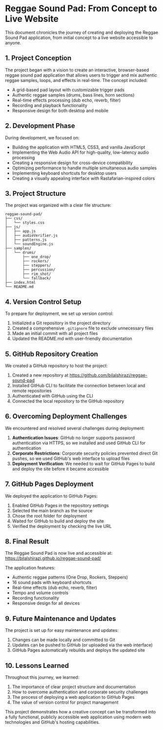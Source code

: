 # Reggae Sound Pad: From Concept to Live Website

This document chronicles the journey of creating and deploying the Reggae Sound Pad application, from initial concept to a live website accessible to anyone.

## 1. Project Conception

The project began with a vision to create an interactive, browser-based reggae sound pad application that allows users to trigger and mix authentic reggae samples, loops, and effects in real-time. The concept included:

- A grid-based pad layout with customizable trigger pads
- Authentic reggae samples (drums, bass lines, horn sections)
- Real-time effects processing (dub echo, reverb, filter)
- Recording and playback functionality
- Responsive design for both desktop and mobile

## 2. Development Phase

During development, we focused on:

- Building the application with HTML5, CSS3, and vanilla JavaScript
- Implementing the Web Audio API for high-quality, low-latency audio processing
- Creating a responsive design for cross-device compatibility
- Optimizing performance to handle multiple simultaneous audio samples
- Implementing keyboard shortcuts for desktop users
- Creating a visually appealing interface with Rastafarian-inspired colors

## 3. Project Structure

The project was organized with a clear file structure:

```
reggae-sound-pad/
├── css/
│   └── styles.css
├── js/
│   ├── app.js
│   ├── audioVerifier.js
│   ├── patterns.js
│   └── soundEngine.js
├── samples/
│   └── drums/
│       ├── one_drop/
│       ├── rockers/
│       ├── steppers/
│       ├── percussion/
│       ├── rim_shot/
│       └── fallback/
├── index.html
└── README.md
```

## 4. Version Control Setup

To prepare for deployment, we set up version control:

1. Initialized a Git repository in the project directory
2. Created a comprehensive `.gitignore` file to exclude unnecessary files
3. Made an initial commit with all project files
4. Updated the README.md with user-friendly documentation

## 5. GitHub Repository Creation

We created a GitHub repository to host the project:

1. Created a new repository at https://github.com/bilalshirazi/reggae-sound-pad
2. Installed GitHub CLI to facilitate the connection between local and remote repositories
3. Authenticated with GitHub using the CLI
4. Connected the local repository to the GitHub repository

## 6. Overcoming Deployment Challenges

We encountered and resolved several challenges during deployment:

1. **Authentication Issues**: GitHub no longer supports password authentication via HTTPS, so we installed and used GitHub CLI for authentication
2. **Corporate Restrictions**: Corporate security policies prevented direct Git pushes, so we used GitHub's web interface to upload files
3. **Deployment Verification**: We needed to wait for GitHub Pages to build and deploy the site before it became accessible

## 7. GitHub Pages Deployment

We deployed the application to GitHub Pages:

1. Enabled GitHub Pages in the repository settings
2. Selected the main branch as the source
3. Chose the root folder for deployment
4. Waited for GitHub to build and deploy the site
5. Verified the deployment by checking the live URL

## 8. Final Result

The Reggae Sound Pad is now live and accessible at:
https://bilalshirazi.github.io/reggae-sound-pad/

The application features:
- Authentic reggae patterns (One Drop, Rockers, Steppers)
- 16 sound pads with keyboard shortcuts
- Real-time effects (dub echo, reverb, filter)
- Tempo and volume controls
- Recording functionality
- Responsive design for all devices

## 9. Future Maintenance and Updates

The project is set up for easy maintenance and updates:

1. Changes can be made locally and committed to Git
2. Updates can be pushed to GitHub (or uploaded via the web interface)
3. GitHub Pages automatically rebuilds and deploys the updated site

## 10. Lessons Learned

Throughout this journey, we learned:

1. The importance of clear project structure and documentation
2. How to overcome authentication and corporate security challenges
3. The process of deploying a web application to GitHub Pages
4. The value of version control for project management

This project demonstrates how a creative concept can be transformed into a fully functional, publicly accessible web application using modern web technologies and GitHub's hosting capabilities.

